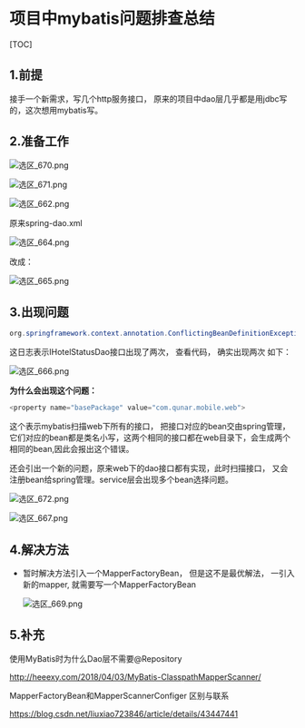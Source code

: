 # 项目中mybatis问题排查总结

[TOC]



## 1.前提

接手一个新需求，写几个http服务接口， 原来的项目中dao层几乎都是用jdbc写的，这次想用mybatis写。

## 2.准备工作

![选区_670.png](https://i.loli.net/2018/10/19/5bc9a6c2a3d43.png)

![选区_671.png](https://i.loli.net/2018/10/19/5bc9a716bb179.png)

![选区_662.png](https://i.loli.net/2018/10/19/5bc9a75b47175.png)

原来spring-dao.xml

![选区_664.png](https://i.loli.net/2018/10/19/5bc9a7a0f1251.png)

改成：

![选区_665.png](https://i.loli.net/2018/10/19/5bc9a7d024764.png)

## 3.出现问题

``` java
org.springframework.context.annotation.ConflictingBeanDefinitionException: Annotation-specified bean name 'IHotelStatusDao' for bean class [com.qunar.mobile.web.hotel.dao.IHotelStatusDao] conflicts with existing, non-compatible bean definition of same name and class [com.qunar.mobile.web.hotel.dao_mybatis_majorHotel.IHotelStatusDao]
```

这日志表示IHotelStatusDao接口出现了两次， 查看代码， 确实出现两次 如下：

![选区_666.png](https://i.loli.net/2018/10/19/5bc9a80ee1332.png)

**为什么会出现这个问题：**

```JAVA
<property name="basePackage" value="com.qunar.mobile.web">
```

这个表示mybatis扫描web下所有的接口， 把接口对应的bean交由spring管理，它们对应的bean都是类名小写，这两个相同的接口都在web目录下，会生成两个相同的bean,因此会报出这个错误。

还会引出一个新的问题，原来web下的dao接口都有实现，此时扫描接口， 又会注册bean给spring管理。service层会出现多个bean选择问题。

![选区_672.png](https://i.loli.net/2018/10/19/5bc9a854660ca.png)

![选区_667.png](https://i.loli.net/2018/10/19/5bc9a8b50b802.png)

## 4.解决方法

- 暂时解决方法引入一个MapperFactoryBean， 但是这不是最优解法， 一引入新的mapper, 就需要写一个MapperFactoryBean

  ![选区_669.png](https://i.loli.net/2018/10/19/5bc9a8ea370a6.png)



## 5.补充

使用MyBatis时为什么Dao层不需要@Repository

http://heeexy.com/2018/04/03/MyBatis-ClasspathMapperScanner/   

MapperFactoryBean和MapperScannerConfiger 区别与联系

https://blog.csdn.net/liuxiao723846/article/details/43447441





